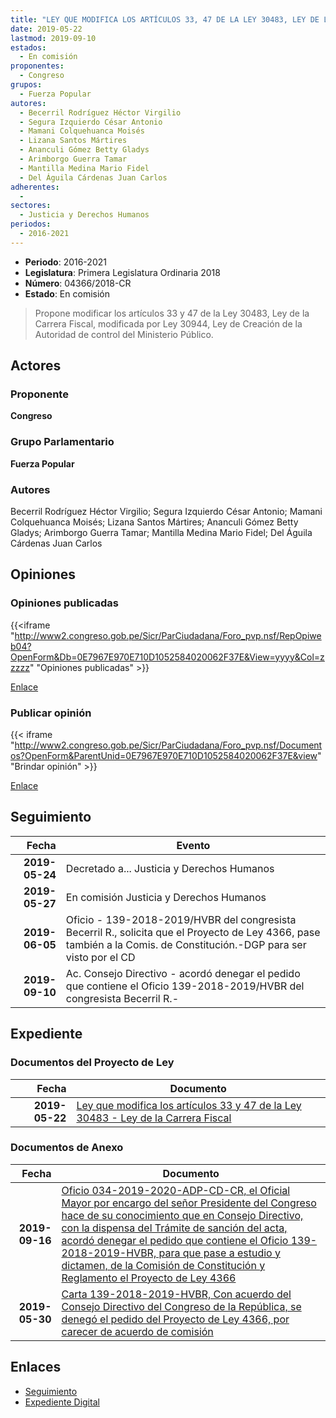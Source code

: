 ```yaml
---
title: "LEY QUE MODIFICA LOS ARTÍCULOS 33, 47 DE LA LEY 30483, LEY DE LA CARRERA FISCAL"
date: 2019-05-22
lastmod: 2019-09-10
estados: 
  - En comisión
proponentes: 
  - Congreso
grupos: 
  - Fuerza Popular
autores: 
  - Becerril Rodríguez Héctor Virgilio
  - Segura Izquierdo César Antonio
  - Mamani Colquehuanca Moisés
  - Lizana Santos Mártires
  - Ananculi Gómez Betty Gladys
  - Arimborgo Guerra Tamar
  - Mantilla Medina Mario Fidel
  - Del Águila Cárdenas Juan Carlos
adherentes: 
  - 
sectores: 
  - Justicia y Derechos Humanos
periodos: 
  - 2016-2021
---
```


- **Periodo**: 2016-2021
- **Legislatura**: Primera Legislatura Ordinaria 2018
- **Número**: 04366/2018-CR
- **Estado**: En comisión

> Propone modificar los artículos 33 y 47 de la Ley 30483, Ley de la Carrera Fiscal, modificada por Ley 30944, Ley de Creación de la Autoridad de control del Ministerio Público.


## Actores

### Proponente

**Congreso**

### Grupo Parlamentario

**Fuerza Popular**

### Autores

Becerril Rodríguez Héctor Virgilio; Segura Izquierdo César Antonio; Mamani Colquehuanca Moisés; Lizana Santos Mártires; Ananculi Gómez Betty Gladys; Arimborgo Guerra Tamar; Mantilla Medina Mario Fidel; Del Águila Cárdenas Juan Carlos


## Opiniones

### Opiniones publicadas

{{<iframe "http://www2.congreso.gob.pe/Sicr/ParCiudadana/Foro_pvp.nsf/RepOpiweb04?OpenForm&Db=0E7967E970E710D1052584020062F37E&View=yyyy&Col=zzzzz" "Opiniones publicadas" >}}

[Enlace](http://www2.congreso.gob.pe/Sicr/ParCiudadana/Foro_pvp.nsf/RepOpiweb04?OpenForm&Db=0E7967E970E710D1052584020062F37E&View=yyyy&Col=zzzzz)
### Publicar opinión

{{< iframe "http://www2.congreso.gob.pe/Sicr/ParCiudadana/Foro_pvp.nsf/Documentos?OpenForm&ParentUnid=0E7967E970E710D1052584020062F37E&view" "Brindar opinión" >}}

[Enlace](http://www2.congreso.gob.pe/Sicr/ParCiudadana/Foro_pvp.nsf/Documentos?OpenForm&ParentUnid=0E7967E970E710D1052584020062F37E&view)

## Seguimiento

| Fecha | Evento |
|------:|--------|
| **2019-05-24** | Decretado a... Justicia y Derechos Humanos|
| **2019-05-27** | En comisión Justicia y Derechos Humanos|
| **2019-06-05** | Oficio - 139-2018-2019/HVBR del congresista Becerril R., solicita que el Proyecto de Ley 4366, pase también a la Comis. de Constitución.-DGP para ser visto por el CD|
| **2019-09-10** | Ac. Consejo Directivo - acordó denegar el pedido que contiene el Oficio 139-2018-2019/HVBR del congresista Becerril R.-|


## Expediente


### Documentos del Proyecto de Ley

| Fecha | Documento |
|------:|--------|
| **2019-05-22** | [Ley que modifica los artículos 33 y 47 de la Ley 30483 - Ley de la Carrera Fiscal](http://www.leyes.congreso.gob.pe/Documentos/2016_2021/Proyectos_de_Ley_y_de_Resoluciones_Legislativas/PL0436620190522.pdf) |

### Documentos de Anexo

| Fecha | Documento |
|------:|--------|
| **2019-09-16** | [Oficio 034-2019-2020-ADP-CD-CR, el Oficial Mayor por encargo del señor Presidente del Congreso hace de su conocimiento que en Consejo Directivo, con la dispensa del Trámite de sanción del acta, acordó denegar el pedido que contiene el Oficio 139-2018-2019-HVBR, para que pase a estudio y dictamen, de la Comisión de Constitución y Reglamento el Proyecto de Ley 4366](http://www.leyes.congreso.gob.pe/Documentos/2016_2021/Oficios/Oficialia_Mayor/OFICIO-034-2019-2020-ADP-CD-CR.pdf) |
| **2019-05-30** | [Carta 139-2018-2019-HVBR, Con acuerdo del Consejo Directivo del Congreso de la República, se denegó el pedido del Proyecto de Ley 4366, por carecer de acuerdo de comisión](http://www.leyes.congreso.gob.pe/Documentos/2016_2021/Consejo_Directivo/Pedidos_Pase_a_Comision/CARTA-139-2018-2019-HVBR.pdf) |

## Enlaces 

- [Seguimiento](http://www2.congreso.gob.pe/Sicr/TraDocEstProc/CLProLey2016.nsf/f7fff46988ca05b1052578e100829cc7/a67857bc2fa44a1905258402007ec048?OpenDocument)
- [Expediente Digital](http://www2.congreso.gob.pe/Sicr/TraDocEstProc/CLProLey2016.nsf/f7fff46988ca05b1052578e100829cc7/a67857bc2fa44a1905258402007ec048?OpenDocument&Click=05257FB7005EB655.eb71d0cf91d8294e05256cdf006b5706/$Body/0.1C6C)
